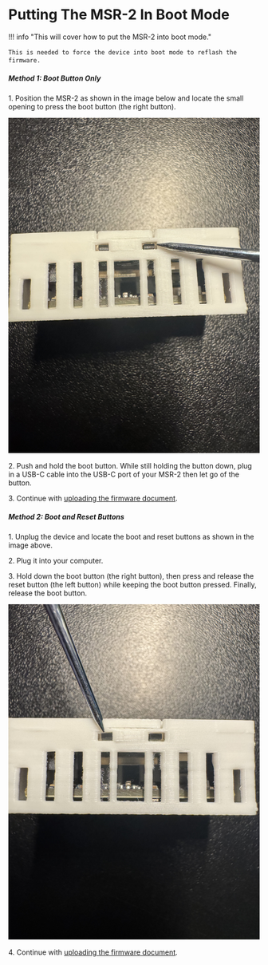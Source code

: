 # Putting The MSR-2 In Boot Mode

!!! info "This will cover how to put the MSR-2 into boot mode."

    This is needed to force the device into boot mode to reflash the firmware.

##### Method 1: Boot Button Only

1\. Position the MSR-2 as shown in the image below and locate the small opening to press the boot button (the right button).

![](assets/msr-2-boot-button.jpg)

2\. Push and hold the boot button. While still holding the button down, plug in a USB-C cable into the USB-C port of your MSR-2 then let go of the button.

3\. Continue with <a href="https://wiki.apolloautomation.com/products/msr2/troubleshooting/msr2-code/" target="_blank" rel="noreferrer nofollow noopener">uploading the firmware document</a>.

##### Method 2: Boot and Reset Buttons

1\. Unplug the device and locate the boot and reset buttons as shown in the image above.

2\. Plug it into your computer.

3\. Hold down the boot button (the right button), then press and release the reset button (the left button) while keeping the boot button pressed. Finally, release the boot button.

![](assets/msr-2-reset-button.jpg)

4\. Continue with <a href="https://wiki.apolloautomation.com/products/msr2/troubleshooting/msr2-code/" target="_blank" rel="noreferrer nofollow noopener">uploading the firmware document</a>.
